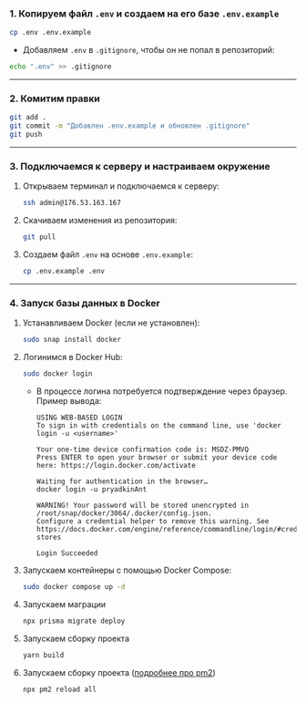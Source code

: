 ### 1. Копируем файл `.env` и создаем на его базе `.env.example`

```bash
cp .env .env.example
```

- Добавляем `.env` в `.gitignore`, чтобы он не попал в репозиторий:

```bash
echo ".env" >> .gitignore
```

---

### 2. Комитим правки

```bash
git add .
git commit -m "Добавлен .env.example и обновлен .gitignore"
git push
```

---

### 3. Подключаемся к серверу и настраиваем окружение

1. Открываем терминал и подключаемся к серверу:

    ```bash
    ssh admin@176.53.163.167
    ```

2. Скачиваем изменения из репозитория:

    ```bash
    git pull
    ```

3. Создаем файл `.env` на основе `.env.example`:

    ```bash
    cp .env.example .env
    ```

---

### 4. Запуск базы данных в Docker

1. Устанавливаем Docker (если не установлен):

    ```bash
    sudo snap install docker
    ```

2. Логинимся в Docker Hub:

    ```bash
    sudo docker login
    ```

    - В процессе логина потребуется подтверждение через браузер. Пример вывода:

        ```
        USING WEB-BASED LOGIN
        To sign in with credentials on the command line, use 'docker login -u <username>'

        Your one-time device confirmation code is: MSDZ-PMVQ
        Press ENTER to open your browser or submit your device code here: https://login.docker.com/activate

        Waiting for authentication in the browser…
        docker login -u pryadkinAnt

        WARNING! Your password will be stored unencrypted in /root/snap/docker/3064/.docker/config.json.
        Configure a credential helper to remove this warning. See
        https://docs.docker.com/engine/reference/commandline/login/#credential-stores

        Login Succeeded
        ```

3. Запускаем контейнеры с помощью Docker Compose:

    ```bash
    sudo docker compose up -d
    ```

4. Запускаем маграции

    ```bash
    npx prisma migrate deploy
    ```

5. Запускаем сборку проекта

    ```bash
    yarn build
    ```

6. Запускаем сборку проекта ([подробнее про pm2](pm2.md))

    ```bash
    npx pm2 reload all
    ```
